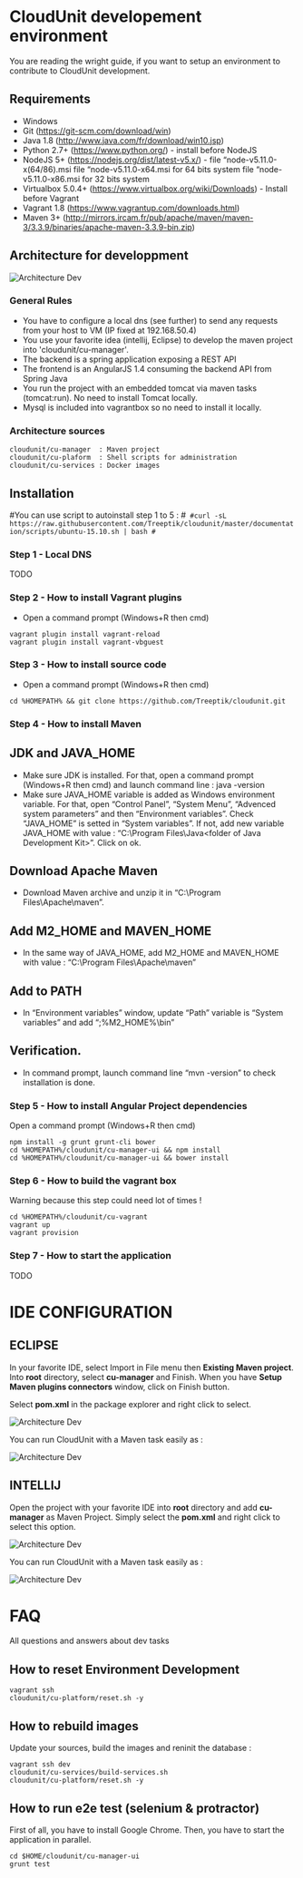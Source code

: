 
# CloudUnit developement environment

You are reading the wright guide, if you want to setup an environment to contribute to CloudUnit development.

## Requirements

* Windows
* Git (https://git-scm.com/download/win)
* Java 1.8 (http://www.java.com/fr/download/win10.jsp)
* Python 2.7+ (https://www.python.org/) - install before NodeJS
* NodeJS 5+ (https://nodejs.org/dist/latest-v5.x/) - file “node-v5.11.0-x(64/86).msi
	file “node-v5.11.0-x64.msi for 64 bits system
	file “node-v5.11.0-x86.msi for 32 bits system
* Virtualbox 5.0.4+ (https://www.virtualbox.org/wiki/Downloads) - Install before Vagrant
* Vagrant 1.8 (https://www.vagrantup.com/downloads.html)
* Maven 3+ (http://mirrors.ircam.fr/pub/apache/maven/maven-3/3.3.9/binaries/apache-maven-3.3.9-bin.zip)


## Architecture for developpment

![Architecture Dev](img/plateforme-dev.png "Architecture Development")    

### General Rules

* You have to configure a local dns (see further) to send any requests from your host to VM (IP fixed at 192.168.50.4) 
* You use your favorite idea (intellij, Eclipse) to develop the maven project into 'cloudunit/cu-manager'.
* The backend is a spring application exposing a REST API
* The frontend is an AngularJS 1.4 consuming the backend API from Spring Java
* You run the project with an embedded tomcat via maven tasks (tomcat:run). No need to install Tomcat locally.
* Mysql is included into vagrantbox so no need to install it locally.

### Architecture sources

```
cloudunit/cu-manager  : Maven project 
cloudunit/cu-plaform  : Shell scripts for administration 
cloudunit/cu-services : Docker images
```

## Installation 

#You can use script to autoinstall step 1 to 5 :
#```
#curl -sL https://raw.githubusercontent.com/Treeptik/cloudunit/master/documentation/scripts/ubuntu-15.10.sh | bash
#```

### Step 1 - Local DNS

TODO

### Step 2 - How to install Vagrant plugins

* Open a command prompt (Windows+R then cmd)
```
vagrant plugin install vagrant-reload
vagrant plugin install vagrant-vbguest
```

### Step 3 - How to install source code

* Open a command prompt (Windows+R then cmd)
```
cd %HOMEPATH% && git clone https://github.com/Treeptik/cloudunit.git
```

### Step 4 - How to install Maven

## JDK and JAVA_HOME
* Make sure JDK is installed. For that, open a command prompt (Windows+R then cmd) and launch command line : java -version
* Make sure JAVA_HOME variable is added as Windows environment variable. For that, open “Control Panel”, “System Menu”, “Advenced system parameters” and then “Environment variables”. Check “JAVA_HOME” is setted in “System variables”. If not, add new variable JAVA_HOME with value : “C:\Program Files\Java\<folder of Java Development Kit>”. Click on ok.
## Download Apache Maven
* Download Maven archive and unzip it in “C:\Program Files\Apache\maven”.
## Add M2_HOME and MAVEN_HOME
* In the same way of JAVA_HOME, add M2_HOME and MAVEN_HOME with value : “C:\Program Files\Apache\maven”
## Add to PATH
* In “Environment variables” window, update “Path” variable is “System variables” and add “;%M2_HOME%\bin”
## Verification.
* In command prompt, launch command line “mvn -version” to check installation is done.


### Step 5 - How to install Angular Project dependencies 

Open a command prompt (Windows+R then cmd)
```
npm install -g grunt grunt-cli bower 
cd %HOMEPATH%/cloudunit/cu-manager-ui && npm install
cd %HOMEPATH%/cloudunit/cu-manager-ui && bower install
```

### Step 6 - How to build the vagrant box

Warning because this step could need lot of times !

```
cd %HOMEPATH%/cloudunit/cu-vagrant 
vagrant up
vagrant provision
```

### Step 7 - How to start the application

TODO

# IDE CONFIGURATION

## ECLIPSE 

In your favorite IDE, select Import in File menu then **Existing Maven project**.
Into **root** directory, select **cu-manager** and Finish.
When you have **Setup Maven plugins connectors** window, click on Finish button.

Select **pom.xml** in the package explorer and right click to select.


![Architecture Dev](img/eclipse_root.png "Architecture Development")


You can run CloudUnit with a Maven task easily as :
    
![Architecture Dev](img/eclipse_conf.png "Architecture Development")


## INTELLIJ

Open the project with your favorite IDE into **root** directory and add **cu-manager** as Maven Project.
Simply select the **pom.xml** and right click to select this option.


![Architecture Dev](img/intellij_root.png "Architecture Development")



You can run CloudUnit with a Maven task easily as :
    
![Architecture Dev](img/intellij_conf.png "Architecture Development")


# FAQ

All questions and answers about dev tasks

## How to reset Environment Development

```
vagrant ssh
cloudunit/cu-platform/reset.sh -y
```

## How to rebuild images

Update your sources, build the images and reninit the database :

```
vagrant ssh dev
cloudunit/cu-services/build-services.sh
cloudunit/cu-platform/reset.sh -y
```

## How to run e2e test (selenium & protractor)

First of all, you have to install Google Chrome.
Then, you have to start the application in parallel.

```
cd $HOME/cloudunit/cu-manager-ui
grunt test
```

